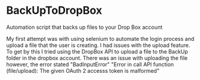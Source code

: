 # BackUpToDropBox
Automation script that backs up files to your Drop Box account


My first attempt was with using selenium to automate the login process and upload a file that the user is creating. 
I had issues with the upload feature. To get by this I tried using the DropBox API to upload a file to the 
BackUp folder in the dropbox account. There was an issue with uploading the file however, the error stated
"BadInputError" "Error in call API function (file/upload): The given OAuth 2 accesss token is malformed"
